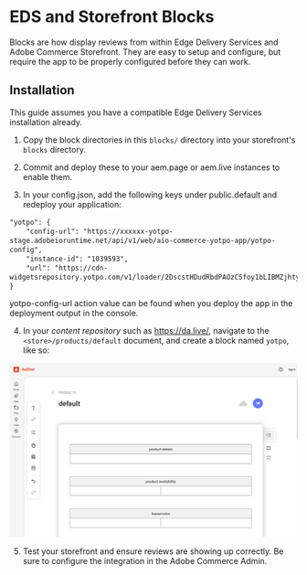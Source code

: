 # EDS and Storefront Blocks

Blocks are how display reviews from within Edge Delivery Services and Adobe Commerce Storefront. They are easy to setup and configure, but require the app to be properly configured before they can work.

## Installation

This guide assumes you have a compatible Edge Delivery Services installation already.

1. Copy the block directories in this `blocks/` directory into your storefront's `blocks` directory.

2. Commit and deploy these to your aem.page or aem.live instances to enable them.

3. In your config.json, add the following keys under public.default and redeploy your application:

```
"yotpo": {
    "config-url": "https://xxxxxx-yotpo-stage.adobeioruntime.net/api/v1/web/aio-commerce-yotpo-app/yotpo-config",
    "instance-id": "1039593",
    "url": "https://cdn-widgetsrepository.yotpo.com/v1/loader/2DscstHDudRbdPAOzC5foy1bLIBMZjhtyDjmsDJq"
}
```

yotpo-config-url action value can be found when you deploy the app in the deployment output in the console.

4. In your _content repository_ such as https://da.live/, navigate to the `<store>/products/default` document, and create a block named `yotpo`, like so:

![Document Block Example](.github/img/da-block-example.png)

5. Test your storefront and ensure reviews are showing up correctly. Be sure to configure the integration in the Adobe Commerce Admin.
